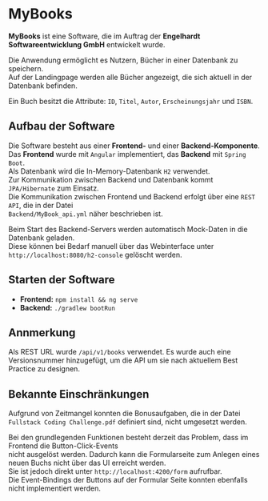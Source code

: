 # MyBooks

**MyBooks** ist eine Software, die im Auftrag der **Engelhardt Softwareentwicklung GmbH** entwickelt wurde.

Die Anwendung ermöglicht es Nutzern, Bücher in einer Datenbank zu speichern.  
Auf der Landingpage werden alle Bücher angezeigt, die sich aktuell in der Datenbank befinden.

Ein Buch besitzt die Attribute: `ID`, `Titel`, `Autor`, `Erscheinungsjahr` und `ISBN`.

## Aufbau der Software

Die Software besteht aus einer **Frontend-** und einer **Backend-Komponente**.  
Das **Frontend** wurde mit `Angular` implementiert, das **Backend** mit `Spring Boot`.  
Als Datenbank wird die In-Memory-Datenbank `H2` verwendet.  
Zur Kommunikation zwischen Backend und Datenbank kommt `JPA/Hibernate` zum Einsatz.  
Die Kommunikation zwischen Frontend und Backend erfolgt über eine `REST API`, die in der Datei  
`Backend/MyBook_api.yml` näher beschrieben ist.

Beim Start des Backend-Servers werden automatisch Mock-Daten in die Datenbank geladen.  
Diese können bei Bedarf manuell über das Webinterface unter `http://localhost:8080/h2-console` gelöscht werden.

## Starten der Software

- **Frontend:** `npm install && ng serve`
- **Backend:** `./gradlew bootRun`

## Annmerkung

Als REST URL wurde `/api/v1/books` verwendet. Es wurde auch eine Versionsnummer hinzugefügt, um die API um sie nach aktuellem Best Practice zu designen.

## Bekannte Einschränkungen

Aufgrund von Zeitmangel konnten die Bonusaufgaben, die in der Datei  
`Fullstack Coding Challenge.pdf` definiert sind, nicht umgesetzt werden.

Bei den grundlegenden Funktionen besteht derzeit das Problem, dass im Frontend die Button-Click-Events  
nicht ausgelöst werden. Dadurch kann die Formularseite zum Anlegen eines neuen Buchs nicht über das UI erreicht werden.  
Sie ist jedoch direkt unter `http://localhost:4200/form` aufrufbar.  
Die Event-Bindings der Buttons auf der Formular Seite konnten ebenfalls nicht implementiert werden.
